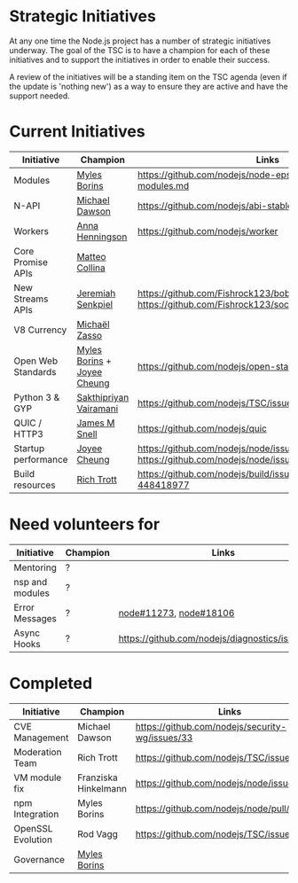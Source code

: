# Strategic Initiatives

At any one time the Node.js project has a number of strategic initiatives
underway.  The goal of the TSC is to have a champion for each of these
initiatives and to support the initiatives in order to enable their
success.

A review of the initiatives will be a standing item on the TSC agenda (even
if the update is 'nothing new') as a way to ensure they are active
and have the support needed.

# Current Initiatives

| Initiative          | Champion                                                  | Links                                                                                   |
|---------------------|-----------------------------------------------------------|-----------------------------------------------------------------------------------------|
| Modules             | [Myles Borins][MylesBorins]                               | https://github.com/nodejs/node-eps/blob/master/002-es-modules.md                        |
| N-API               | [Michael Dawson][mhdawson]                                | https://github.com/nodejs/abi-stable-node                                               |
| Workers             | [Anna Henningson][addaleax]                               | https://github.com/nodejs/worker                                                        |
| Core Promise APIs   | [Matteo Collina][mcollina]                                |                                                                                         |
| New Streams APIs    | [Jeremiah Senkpiel][fishrock123]                          | https://github.com/Fishrock123/bob, https://github.com/Fishrock123/socket               |
| V8 Currency         | [Michaël Zasso][targos]                                   |                                                                                         |
| Open Web Standards  | [Myles Borins][MylesBorins] + [Joyee Cheung][joyeecheung] | https://github.com/nodejs/open-standards                                                |
| Python 3 & GYP      | [Sakthipriyan Vairamani][thefourtheye]                    | https://github.com/nodejs/TSC/issues/642                                                |
| QUIC / HTTP3        | [James M Snell][jasnell]                                  | https://github.com/nodejs/quic                                                          |
| Startup performance | [Joyee Cheung][joyeecheung]                               | https://github.com/nodejs/node/issues/17058 https://github.com/nodejs/node/issues/21563 |
| Build resources     | [Rich Trott][Trott]                   | https://github.com/nodejs/build/issues/1154#issuecomment-448418977                      |

# Need volunteers for

| Initiative        | Champion                        | Links                                                            |
|-------------------|---------------------------------|------------------------------------------------------------------|
| Mentoring         | ?                               |                                                                  |
| nsp and modules   | ?                               |                                                                  |
| Error Messages    | ?                               | [node#11273][], [node#18106][]                                   |
| Async Hooks         | ?               | https://github.com/nodejs/diagnostics/issues/124                                        |


# Completed

| Initiative      | Champion             | Links                                           |
|-----------------|----------------------|-------------------------------------------------|
| CVE Management  | Michael Dawson       | https://github.com/nodejs/security-wg/issues/33 |
| Moderation Team | Rich Trott           | https://github.com/nodejs/TSC/issues/329        |
| VM module fix   | Franziska Hinkelmann | https://github.com/nodejs/node/issues/6283      |
| npm Integration | Myles Borins         | https://github.com/nodejs/node/pull/21594       |
| OpenSSL Evolution   | Rod Vagg                                         | https://github.com/nodejs/TSC/issues/677                                                |
| Governance          | [Myles Borins][MylesBorins]                      |                                                                                         |


[joyeecheung]: https://github.com/joyeecheung
[MylesBorins]: https://github.com/MylesBorins
[node#11273]: https://github.com/nodejs/node/issues/11273
[node#18106]: https://github.com/nodejs/node/issues/18106
[fishrock123]: https://github.com/fishrock123
[addaleax]: https://github.com/addaleax
[mhdawson]: https://github.com/mhdawson
[rvagg]: https://github.com/rvagg
[trott]: https://github.com/trott
[targos]: https://github.com/targos
[ofrobots]: https://github.com/ofrobots
[thefourtheye]: https://github.com/thefourtheye
[mcollina]: https://github.com/mcollina
[jasnell]: https://github.com/jasnell

